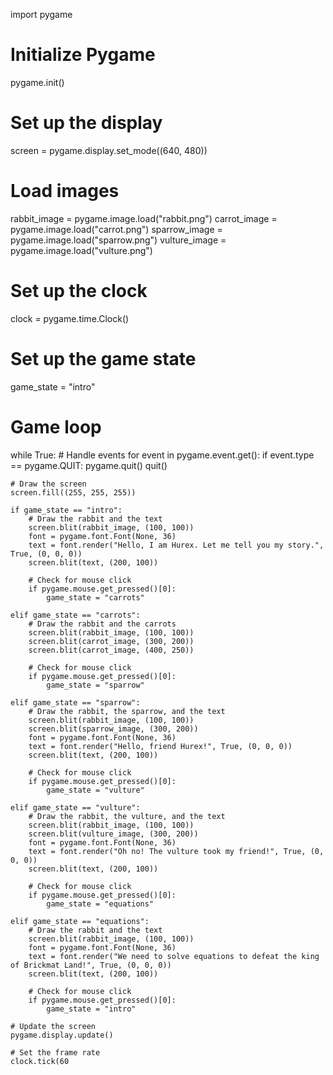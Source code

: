 import pygame

# Initialize Pygame
pygame.init()

# Set up the display
screen = pygame.display.set_mode((640, 480))

# Load images
rabbit_image = pygame.image.load("rabbit.png")
carrot_image = pygame.image.load("carrot.png")
sparrow_image = pygame.image.load("sparrow.png")
vulture_image = pygame.image.load("vulture.png")

# Set up the clock
clock = pygame.time.Clock()

# Set up the game state
game_state = "intro"

# Game loop
while True:
    # Handle events
    for event in pygame.event.get():
        if event.type == pygame.QUIT:
            pygame.quit()
            quit()

    # Draw the screen
    screen.fill((255, 255, 255))

    if game_state == "intro":
        # Draw the rabbit and the text
        screen.blit(rabbit_image, (100, 100))
        font = pygame.font.Font(None, 36)
        text = font.render("Hello, I am Hurex. Let me tell you my story.", True, (0, 0, 0))
        screen.blit(text, (200, 100))

        # Check for mouse click
        if pygame.mouse.get_pressed()[0]:
            game_state = "carrots"

    elif game_state == "carrots":
        # Draw the rabbit and the carrots
        screen.blit(rabbit_image, (100, 100))
        screen.blit(carrot_image, (300, 200))
        screen.blit(carrot_image, (400, 250))

        # Check for mouse click
        if pygame.mouse.get_pressed()[0]:
            game_state = "sparrow"

    elif game_state == "sparrow":
        # Draw the rabbit, the sparrow, and the text
        screen.blit(rabbit_image, (100, 100))
        screen.blit(sparrow_image, (300, 200))
        font = pygame.font.Font(None, 36)
        text = font.render("Hello, friend Hurex!", True, (0, 0, 0))
        screen.blit(text, (200, 100))

        # Check for mouse click
        if pygame.mouse.get_pressed()[0]:
            game_state = "vulture"

    elif game_state == "vulture":
        # Draw the rabbit, the vulture, and the text
        screen.blit(rabbit_image, (100, 100))
        screen.blit(vulture_image, (300, 200))
        font = pygame.font.Font(None, 36)
        text = font.render("Oh no! The vulture took my friend!", True, (0, 0, 0))
        screen.blit(text, (200, 100))

        # Check for mouse click
        if pygame.mouse.get_pressed()[0]:
            game_state = "equations"

    elif game_state == "equations":
        # Draw the rabbit and the text
        screen.blit(rabbit_image, (100, 100))
        font = pygame.font.Font(None, 36)
        text = font.render("We need to solve equations to defeat the king of Brickmat Land!", True, (0, 0, 0))
        screen.blit(text, (200, 100))

        # Check for mouse click
        if pygame.mouse.get_pressed()[0]:
            game_state = "intro"

    # Update the screen
    pygame.display.update()

    # Set the frame rate
    clock.tick(60
<!---
aahanakhan/aahanakhan is a ✨ special ✨ repository because its `README.md` (this file) appears on your GitHub profile.
You can click the Preview link to take a look at your changes.
--->
